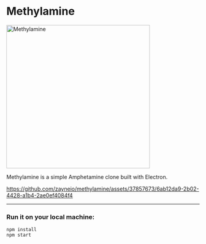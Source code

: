 # Methylamine
<img width="374" alt="Methylamine" src="https://github.com/zayneio/methylamine/assets/37857673/a48d53c0-fd26-45a4-b1d1-dfac07ed7bd2">

Methylamine is a simple Amphetamine clone built with Electron.

https://github.com/zayneio/methylamine/assets/37857673/6ab12da9-2b02-4428-a1b4-2ae0ef4084f4

---

### Run it on your local machine:
```shell
npm install
npm start
```
